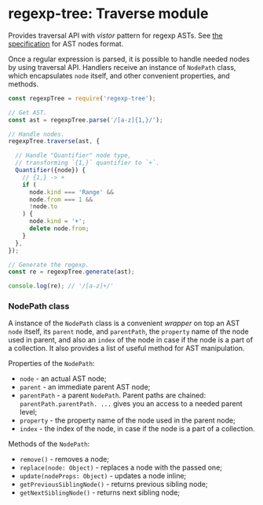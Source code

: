 # regexp-tree: Traverse module

Provides traversal API with _vistor_ pattern for regexp ASTs. See [the specification](https://github.com/DmitrySoshnikov/regexp-tree#ast-nodes-specification) for AST nodes format.

Once a regular expression is parsed, it is possible to handle needed nodes by using traversal API. Handlers receive an instance of `NodePath` class, which encapsulates `node` itself, and other convenient properties, and methods.

```js
const regexpTree = require('regexp-tree');

// Get AST.
const ast = regexpTree.parse('/[a-z]{1,}/');

// Handle nodes.
regexpTree.traverse(ast, {

  // Handle "Quantifier" node type,
  // transforming `{1,}` quantifier to `+`.
  Quantifier({node}) {
    // {1,} -> +
    if (
      node.kind === 'Range' &&
      node.from === 1 &&
      !node.to
    ) {
      node.kind = '+';
      delete node.from;
    }
  },
});

// Generate the regexp.
const re = regexpTree.generate(ast);

console.log(re); // '/[a-z]+/'
```
### NodePath class

A instance of the `NodePath` class is a convenient _wrapper_ on top an AST `node` itself, its `parent` node, and `parentPath`, the `property` name of the node used in parent, and also an `index` of the node in case if the node is a part of a collection. It also provides a list of useful method for AST manipulation.

Properties of the `NodePath`:

* `node` - an actual AST node;
* `parent` - an immediate parent AST node;
* `parentPath` - a parent `NodePath`. Parent paths are chained: `parentPath.parentPath. ...` gives you an access to a needed parent level;
* `property` - the property name of the node used in the parent node;
* `index` - the index of the node, in case if the node is a part of a collection.

Methods of the `NodePath`:

* `remove()` - removes a node;
* `replace(node: Object)` - replaces a node with the passed one;
* `update(nodeProps: Object)` - updates a node inline;
* `getPreviousSiblingNode()` - returns previous sibling node;
* `getNextSiblingNode()` - returns next sibling node;
